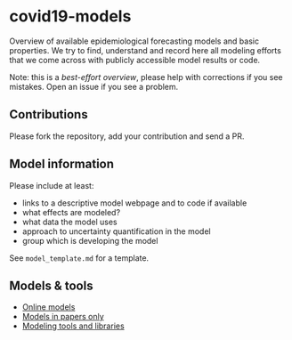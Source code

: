 # covid19-models

Overview of available epidemiological forecasting models and basic properties. We try to find, understand and record here all modeling efforts that we come across with publicly accessible model results or code.

Note: this is a *best-effort overview*, please help with corrections if you see mistakes. Open an issue if you see a problem.

## Contributions

Please fork the repository, add your contribution and send a PR.

## Model information

Please include at least:

- links to a descriptive model webpage and to code if available
- what effects are modeled?
- what data the model uses
- approach to uncertainty quantification in the model
- group which is developing the model

See `model_template.md` for a template.

## Models & tools

- [Online models](models_online.md)
- [Models in papers only](models_in_papers.md)
- [Modeling tools and libraries](modeling_tools_and_libraries.md)
